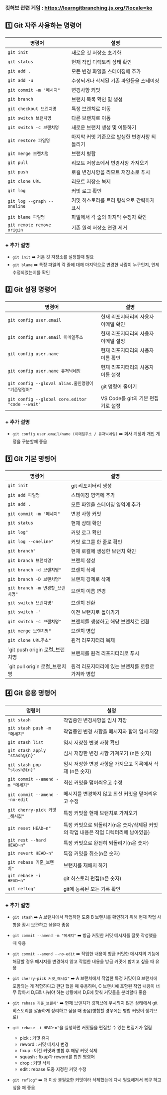 ### 깃허브 관련 게임 : https://learngitbranching.js.org/?locale=ko

## 1️⃣ Git 자주 사용하는 명령어 
| 명령어                | 설명                                 | 
|-----------------------|------------------------------------|
| `git init`           | 새로운 깃 저장소 초기화              |
| `git status`         | 현재 작업 디렉토리 상태 확인          |
| `git add .`          | 모든 변경 파일을 스테이징에 추가       |
| `git add -u`         | 수정되거나 삭제된 기존 파일들을 스테이징      |
| `git commit -m "메시지"` | 변경사항 커밋                       |
| `git branch`         | 브랜치 목록 확인 및 생성             |
| `git checkout 브랜치명` | 특정 브랜치로 이동                  |
| `git switch 브랜치명`         | 다른 브랜치로 이동           |
| `git switch -c 브랜치명`        | 새로운 브랜치 생성 및 이동하기           |
| `git restore 파일명` | 마지막 커밋 기준으로 발생한 변경사항 되돌리기    |
| `git merge 브랜치명`  | 브랜치 병합                         |
| `git pull`           | 리모트 저장소에서 변경사항 가져오기    |
| `git push`           | 로컬 변경사항을 리모트 저장소로 푸시   |
| `git clone URL`      | 리모트 저장소 복제                   |
| `git log`            | 커밋 로그 확인                      |
| `git log --graph --oneline`   | 커밋 히스토리를 트리 형식으로 간략하게 표시    |
| `git blame 파일명`   | 파일에서 각 줄의 마지막 수정자 확인    |
| `git remote remove origin`   | 기존 원격 저장소 연결 제거    |

### + 추가 설명
* `git init` ➡️ 처음 깃 저장소를 설정할때 필요</br>
* `git blame` ➡️ 특정 파일의 각 줄에 대해 마지막으로 변경한 사람이 누구인지, 언제 수정되었는지를 확인</br>


## 2️⃣ Git 설정 명령어
| 명령어                | 설명                                 | 
|-----------------------|------------------------------------|
| `git config user.email`  | 현재 리포지터리의 사용자 이메일 확인          |
| `git config user.email 이메일주소`  | 현재 리포지터리의 사용자 이메일 설정         |
| `git config user.name`     | 현재 리포지터리의 사용자 이름 확인       |
| `git config user.name 유저닉네임`     | 현재 리포지터리의 사용자 이름 설정       |
| `git config --gloval alias.줄인명령어 "기존명령어"`     | git 명령어 줄이기       |
| `git config --global core.editor "code --wait"`     | VS Code를 git의 기본 편집기로 설정       |

### + 추가 설명
* `git config user.email/name (이메일주소 / 유저닉네임)` ➡️ 회사 계정과 개인 계정을 구분할때 좋음


## 3️⃣ Git 기본 명령어
| 명령어                | 설명                                 | 
|-----------------------|------------------------------------|
| `git init`  | git 리포지터리 생성          |
| `git add 파일명`  | 스테이징 영역에 추가         |
| `git add .`     | 모든 파일을 스테이징 영역에 추가       |
| `git commit -m "메세지"`     | 변경 사항 커밋       |
| `git status`     | 현재 상태 확인      |
| `git log"`     | 커밋 로그 확인       |
| `git log --oneline"`     | 커밋 로그를 한 줄로 확인        |
| `git branch"`     | 현재 로컬에 생성한 브랜치 확인     |
| `git branch 브랜치명"`     | 브랜치 생성     |
| `git branch -d 브랜치명"`     | 브랜치 삭제      |
| `git branch -D 브랜치명"`     | 브랜치 강제로 삭제   |
| `git branch -m 변경할_브랜치명"`     | 브랜치 이름 변경       |
| `git switch 브랜치명"`     | 브랜치 전환       |
| `git switch -"`     | 이전 브랜치로 돌아가기       |
| `git switch -c 브랜치명"`     | 브랜치를 생성하고 해당 브랜치로 전환      |
| `git merge 브랜치명"`     | 브랜치 병합       |
| `git clone URL주소"`     | 원격 리포지터리 복제       |
| `git push origin 로컬_브랜치명  | 브랜치를 원격 리포지터리로 푸시       |
| `git pull origin 로컬_브랜치명  | 원격 리포지터리에 있는 브랜치를 로컬로 가져와 병합       |


## 4️⃣ Git 응용 명령어
| 명령어                | 설명                                 | 
|-----------------------|------------------------------------|
| `git stash`  | 작업중인 변경사항을 임시 저장         |
| `git stash push -m "메세지"`  | 작업중인 변경 사항을 메시지와 함께 임시 저장         |
| `git stash list`     | 임시 저장한 변경 사항 확인       |
| `git stash apply "stash@{n}"`     | 심시 저장한 변경 사항 가져오기 (n은 숫자)       |
| `git stash pop "stash@{n}"`     | 임시 저장한 변경 사항을 가져오고 목록에서 삭제 (n은 숫자)  |
| `git commit --amend -m "메세지"`     | 최신 커밋을 덮어씌우고 수정       |
| `git commit --amend --no-edit`     | 메시지를 변경하지 않고 최신 커밋을 덮어씌우고 수정        |
| `git cherry-pick 커밋_해시값"`     | 특정 커밋을 현재 브랜치로 가져오기    |
| `git reset HEAD~n"`     | 특정 커밋으로 되돌리기(n은 숫자/삭제된 커밋의 작업 내용은 작업 디렉터리에 남아있음)      |
| `git rest --hard HEAD~n"`     | 특정 커밋으로 완전히 되돌리기(n은 숫자)       |
| `git revert HEAD~n"`     | 특정 커밋을 취소(n은 숫자)    |
| `git rebase 기준_브랜치"`     | 브랜치를 재배치 하기       |
| `git rebase -i HEAD~n"`     | git 히스토리 편집(n은 숫자)        |
| `git reflog"`     | git에 등록된 모든 기록 확인      |

### + 추가 설명
* `git stash` ➡️ A 브랜치에서 작업하던 도중 B 브랜치를 확인하기 위해 현재 작업 사항을 잠시 보관하고 싶을때 좋음</br>

* `git commit --amend -m "메세지"` ➡️ 방금 커밋한 커밋 메시지를 잘못 작성했을 때 유용</br>

* `git commit --amend --no-edit` ➡️ 작업한 내용이 방금 커밋한 메시지의 기능에 해당할 경우 메시지를 변경하지 않고 작업한 내용을 방금 커밋에 합치고 싶을 때 유용</br>

* `git cherry-pick 커밋_해시값"` ➡️ A 브랜치에서 작업한 특정 커밋이 B 브랜치에 포함되는 게 적합하다고 판단 했을 때 유용하며, C 브랜치에 포함된 작업 내용이 너무 많아서 D,E로 나눠야 하는 상황에서 D,E에 맞춰 커밋들을 분리할때 좋음</br>

* `git rebase 기준_브랜치"` ➡️ 현재 브랜치가 깃허브에 푸시되지 않은 상태에서 git 히스토리를 깔끔하게 정리하고 싶을 때 좋음(병합할 경우에는 병합 커밋이 생기므로)</br>

* `git rebase -i HEAD~n"`을 실행하면 커밋들을 편집할 수 있는 편집기가 열림</br>
    * pick : 커밋 유지</br>
    * reword : 커밋 메세지 변경</br>
    * fixup : 이전 커밋과 병합 후 해당 커밋 삭제</br>
    * squash : fixup과 reword를 합친 명령어</br>
    * drop : 커밋 삭제</br>
    * edit : rebase 도중 지정한 커밋 수정</br>

* `git reflog"` ➡️ 더 이상 불필요한 커밋이라 삭제했는데 다시 필요해져서 복구 하고 싶을 때 좋음</br>

